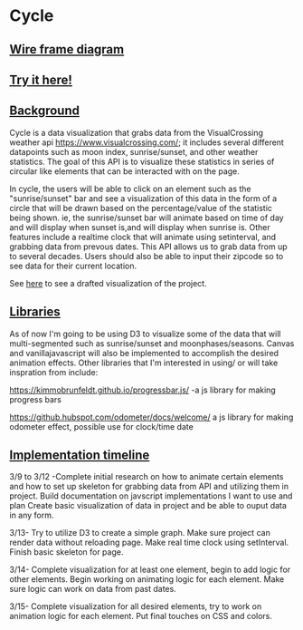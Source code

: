 # Cycle

## <b>[Wire frame diagram](./project_docs/cycle_wire_frame.pdf)</b>

## [Try it here!](https://kaiterwu.github.io/Cycle_js_proj/)

## <u>Background</u>

Cycle is a data visualization that grabs data from the VisualCrossing weather api  https://www.visualcrossing.com/; it includes several different datapoints such as moon index, sunrise/sunset, and other weather statistics. The goal of this API is to visualize these statistics in series of circular like elements that can be interacted with on the page. 

In cycle, the users will be able to click on an element such as the "sunrise/sunset" bar and see a visualization of this data in the form of a circle that will be drawn based on the percentage/value of the statistic being shown. ie, the sunrise/sunset bar will animate based on time of day and will display when sunset is,and will display when sunrise is. Other features include a realtime clock that will animate using setinterval, and grabbing data from prevous dates. This API allows us to grab data from up to several decades. Users should also be able to input their zipcode so to see data for their current location. 

See [here](./project_docs/cycle_wire_frame.pdf) to see a drafted visualization of the project. 


## <u>Libraries</u>
As of now I'm going to be using D3 to visualize some of the data that will multi-segmented such as sunrise/sunset and moonphases/seasons. Canvas and vanillajavascript will also be implemented to accomplish the desired animation effects. 
Other libraries that I'm interested in using/ or will take inspration from include: 

https://kimmobrunfeldt.github.io/progressbar.js/ 
-a js library for making progress bars 

https://github.hubspot.com/odometer/docs/welcome/
a js library for making odometer effect, possible use for clock/time date 




## <u>Implementation timeline</u>
3/9 to 3/12 -Complete initial research on how to animate certain elements and how to set up skeleton for grabbing data from API and utilizing them in project. Build documentation on javscript implementations I want to use and plan 
Create basic visualization of data in project and be able to ouput data in any form.

3/13-  Try to utilize D3 to create a simple graph. Make sure project can render data without reloading page. Make real time clock using setInterval. Finish basic skeleton for page. 

3/14- Complete visualization for at least one element, begin to add logic for other elements. Begin working on animating logic for each element. Make sure logic can work on data from past dates.

3/15- Complete visualization for all desired elements, try to work on animation logic for each element. Put final touches on CSS and colors.







